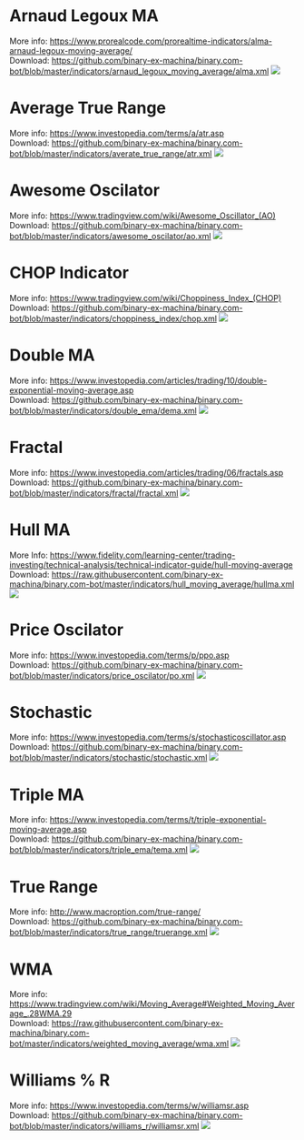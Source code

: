# Arnaud Legoux MA
More info: https://www.prorealcode.com/prorealtime-indicators/alma-arnaud-legoux-moving-average/<br>
Download: https://github.com/binary-ex-machina/binary.com-bot/blob/master/indicators/arnaud_legoux_moving_average/alma.xml
![](https://github.com/binary-ex-machina/binary.com-bot/blob/master/indicators/arnaud_legoux_moving_average/alma.png)

# Average True Range
More info: https://www.investopedia.com/terms/a/atr.asp<br>
Download: https://github.com/binary-ex-machina/binary.com-bot/blob/master/indicators/averate_true_range/atr.xml
![](https://github.com/binary-ex-machina/binary.com-bot/blob/master/indicators/averate_true_range/atr.png)

# Awesome Oscilator
More info: https://www.tradingview.com/wiki/Awesome_Oscillator_(AO)<br>
Download: https://github.com/binary-ex-machina/binary.com-bot/blob/master/indicators/awesome_oscilator/ao.xml
![](https://github.com/binary-ex-machina/binary.com-bot/blob/master/indicators/awesome_oscilator/ao.png)

# CHOP Indicator
More info: https://www.tradingview.com/wiki/Choppiness_Index_(CHOP)<br>
Download: https://github.com/binary-ex-machina/binary.com-bot/blob/master/indicators/choppiness_index/chop.xml
![](https://github.com/binary-ex-machina/binary.com-bot/blob/master/indicators/choppiness_index/chop.png)

# Double MA
More info: https://www.investopedia.com/articles/trading/10/double-exponential-moving-average.asp<br>
Download: https://github.com/binary-ex-machina/binary.com-bot/blob/master/indicators/double_ema/dema.xml
![](https://github.com/binary-ex-machina/binary.com-bot/blob/master/indicators/double_ema/dema.png)

# Fractal
More info: https://www.investopedia.com/articles/trading/06/fractals.asp<br>
Download: https://github.com/binary-ex-machina/binary.com-bot/blob/master/indicators/fractal/fractal.xml
![](https://github.com/binary-ex-machina/binary.com-bot/blob/master/indicators/fractal/fractal.png)

# Hull MA
More Info: https://www.fidelity.com/learning-center/trading-investing/technical-analysis/technical-indicator-guide/hull-moving-average<br>
Download: https://raw.githubusercontent.com/binary-ex-machina/binary.com-bot/master/indicators/hull_moving_average/hullma.xml
![](https://github.com/binary-ex-machina/binary.com-bot/blob/master/indicators/hull_moving_average/hullma.png)

# Price Oscilator
More info: https://www.investopedia.com/terms/p/ppo.asp<br>
Download: https://github.com/binary-ex-machina/binary.com-bot/blob/master/indicators/price_oscilator/po.xml
![](https://github.com/binary-ex-machina/binary.com-bot/blob/master/indicators/price_oscilator/po.png)

# Stochastic
More info: https://www.investopedia.com/terms/s/stochasticoscillator.asp<br>
Download: https://github.com/binary-ex-machina/binary.com-bot/blob/master/indicators/stochastic/stochastic.xml
![](https://github.com/binary-ex-machina/binary.com-bot/blob/master/indicators/stochastic/stoch.png)

# Triple MA
More info: https://www.investopedia.com/terms/t/triple-exponential-moving-average.asp<br>
Download: https://github.com/binary-ex-machina/binary.com-bot/blob/master/indicators/triple_ema/tema.xml
![](https://github.com/binary-ex-machina/binary.com-bot/blob/master/indicators/triple_ema/tema.png)

# True Range
More info: http://www.macroption.com/true-range/<br>
Download: https://github.com/binary-ex-machina/binary.com-bot/blob/master/indicators/true_range/truerange.xml
![](https://github.com/binary-ex-machina/binary.com-bot/blob/master/indicators/true_range/truerange.png)

# WMA
More info: https://www.tradingview.com/wiki/Moving_Average#Weighted_Moving_Average_.28WMA.29<br>
Download: https://raw.githubusercontent.com/binary-ex-machina/binary.com-bot/master/indicators/weighted_moving_average/wma.xml
![](https://github.com/binary-ex-machina/binary.com-bot/blob/master/indicators/weighted_moving_average/wma.png)

# Williams % R
More info: https://www.investopedia.com/terms/w/williamsr.asp<br>
Download: https://github.com/binary-ex-machina/binary.com-bot/blob/master/indicators/williams_r/williamsr.xml
![](https://github.com/binary-ex-machina/binary.com-bot/blob/master/indicators/williams_r/williamsr.png)















